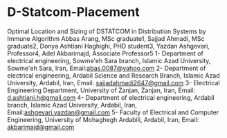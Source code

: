 # D-Statcom-Placement
Optimal Location and Sizing of DSTATCOM in Distribution Systems by Immune Algorithm
Abbas Arang, MSc graduate1, Sajjad Ahmadi, MSc graduate2, Donya Ashtiani Haghighi, PHD student3, Yazdan Ashgevari, Professor4, 
Adel Akbarimajd, Associate Professor5
1- Department of electrical engineering, Sowme'eh Sara branch, Islamic Azad University, Sowme'eh Sara, Iran, Email:abas.0087@yahoo.com
2- Department of electrical engineering, Ardabil Science and Research Branch, Islamic Azad University, Ardabil, Iran, 
Email: sajjadahmadi2647@gmail.com
3- Electrical Engineering Department, University of Zanjan, Zanjan, Iran, Email: d.ashtiani.h@gmail.com
4- Department of electrical engineering, Ardabil branch, Islamic Azad University, Ardabil, Iran, Email:ashgevari.yazdan@gmail.com
5- Faculty of Electrical and Computer Engineering, University of Mohaghegh Ardabili, Ardabil, Iran, Email: akbarimajd@gmail.com
